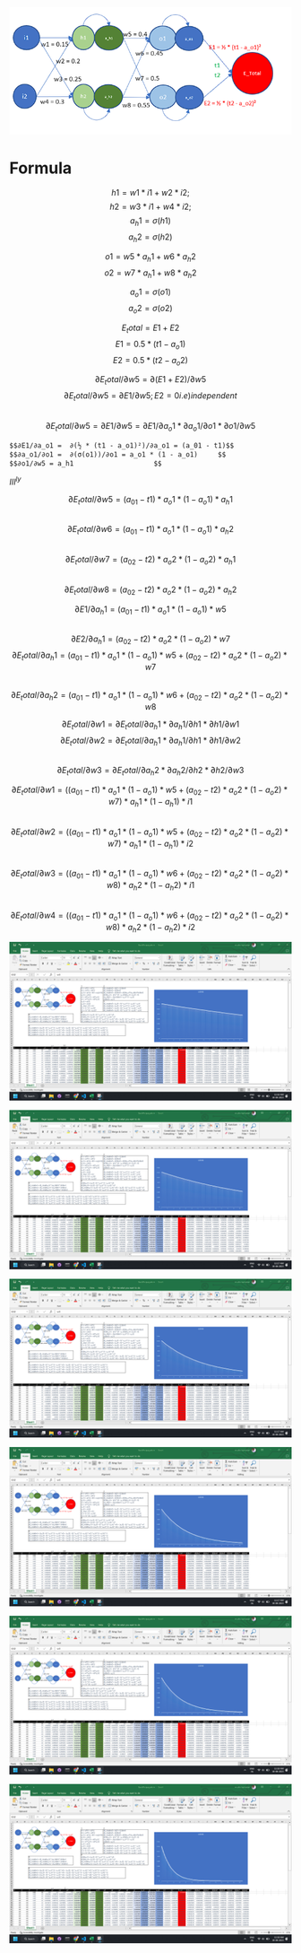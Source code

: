 ![simple neural network](./neural%20network.png)

# Formula

$$h1 = w1*i1 + w2*i2; $$
$$h2 = w3*i1 + w4*i2; $$
$$a_h1 = \sigma(h1)$$
$$a_h2 = \sigma(h2)$$

$$o1 = w5*a_h1 + w6*a_h2 $$
$$o2 = w7*a_h1 + w8*a_h2 $$

$$a_o1 = \sigma(o1)$$
$$a_o2 = \sigma(o2)$$

$$E_total = E1+E2 $$
$$E1 = 0.5 * (t1-a_o1) $$
$$E2 = 0.5 * (t2-a_o2) $$

$$∂E_total/∂w5 = ∂(E1 + E2)/∂w5					$$
$$∂E_total/∂w5 = ∂E1/∂w5; E2=0 i.e) independent 	$$			
$$∂E_total/∂w5 = ∂E1/∂w5 = ∂E1/∂a_o1*∂a_o1/∂o1*∂o1/∂w5	$$

    $$∂E1/∂a_o1 =  ∂(½ * (t1 - a_o1)²)/∂a_o1 = (a_01 - t1)$$
    $$∂a_o1/∂o1 =  ∂(σ(o1))/∂o1 = a_o1 * (1 - a_o1)		$$		
    $$∂o1/∂w5 = a_h1					$$

$III^{ly}$

$$∂E_total/∂w5 = (a_01 - t1) * a_o1 * (1 - a_o1) *  a_h1	$$				
$$∂E_total/∂w6 = (a_01 - t1) * a_o1 * (1 - a_o1) *  a_h2	$$				
$$∂E_total/∂w7 = (a_02 - t2) * a_o2 * (1 - a_o2) *  a_h1	$$				
$$∂E_total/∂w8 = (a_02 - t2) * a_o2 * (1 - a_o2) *  a_h2	$$


$$∂E1/∂a_h1 = (a_01 - t1) * a_o1 * (1 - a_o1) * w5 $$								
$$∂E2/∂a_h1 = (a_02 - t2) * a_o2 * (1 - a_o2) * w7 $$
$$∂E_total/∂a_h1 = (a_01 - t1) * a_o1 * (1 - a_o1) * w5 +  (a_02 - t2) * a_o2 * (1 - a_o2) * w7	$$							
$$∂E_total/∂a_h2 = (a_01 - t1) * a_o1 * (1 - a_o1) * w6 +  (a_02 - t2) * a_o2 * (1 - a_o2) * w8	$$


$$∂E_total/∂w1 = ∂E_total/∂a_h1 * ∂a_h1/∂h1 * ∂h1/∂w1 $$
$$∂E_total/∂w2 = ∂E_total/∂a_h1 * ∂a_h1/∂h1 * ∂h1/∂w2 $$				
$$∂E_total/∂w3 = ∂E_total/∂a_h2 * ∂a_h2/∂h2 * ∂h2/∂w3	$$


$$∂E_total/∂w1 = ((a_01 - t1) * a_o1 * (1 - a_o1) * w5 +  (a_02 - t2) * a_o2 * (1 - a_o2) * w7) * a_h1 * (1 - a_h1) * i1	$$											
$$∂E_total/∂w2 = ((a_01 - t1) * a_o1 * (1 - a_o1) * w5 +  (a_02 - t2) * a_o2 * (1 - a_o2) * w7) * a_h1 * (1 - a_h1) * i2	$$											
$$∂E_total/∂w3 = ((a_01 - t1) * a_o1 * (1 - a_o1) * w6 +  (a_02 - t2) * a_o2 * (1 - a_o2) * w8) * a_h2 * (1 - a_h2) * i1	$$											
$$∂E_total/∂w4 = ((a_01 - t1) * a_o1 * (1 - a_o1) * w6 +  (a_02 - t2) * a_o2 * (1 - a_o2) * w8) * a_h2 * (1 - a_h2) * i2$$



![$$\eta=0.1$$](./different%20lr/eta_0.1.png)

![$$\eta=0.2s$$](./different%20lr/eta_0.2.png)

![$$\eta=0.5$$](./different%20lr/eta_0.5.png)

![$$\eta=0.8$$](./different%20lr/eta_0.8.png)

![$$\eta=1$$](./different%20lr/eta_1.png)

![$$\eta=2$$](./different%20lr/eta_2.png)